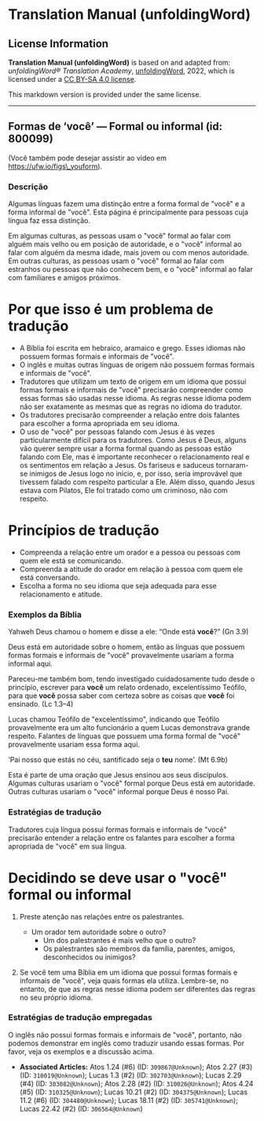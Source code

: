 # Translation Manual (unfoldingWord)

## License Information

**Translation Manual (unfoldingWord)** is based on and adapted from: _unfoldingWord® Translation Academy_, [unfoldingWord](https://unfoldingword.org/utw), 2022, which is licensed under a [CC BY-SA 4.0 license](https://creativecommons.org/licenses/by-sa/4.0/legalcode.en).

This markdown version is provided under the same license.



--------------------------------

## Formas de ‘você’ — Formal ou informal (id: 800099)

(Você também pode desejar assistir ao vídeo em https://ufw.io/figs\_youform).

### Descrição

Algumas línguas fazem uma distinção entre a forma formal de "você" e a forma informal de "você". Esta página é principalmente para pessoas cuja língua faz essa distinção.

Em algumas culturas, as pessoas usam o "você" formal ao falar com alguém mais velho ou em posição de autoridade, e o "você" informal ao falar com alguém da mesma idade, mais jovem ou com menos autoridade. Em outras culturas, as pessoas usam o "você" formal ao falar com estranhos ou pessoas que não conhecem bem, e o "você" informal ao falar com familiares e amigos próximos.

Por que isso é um problema de tradução
======================================

* A Bíblia foi escrita em hebraico, aramaico e grego. Esses idiomas não possuem formas formais e informais de "você".
* O inglês e muitas outras línguas de origem não possuem formas formais e informais de "você".
* Tradutores que utilizam um texto de origem em um idioma que possui formas formais e informais de "você" precisarão compreender como essas formas são usadas nesse idioma. As regras nesse idioma podem não ser exatamente as mesmas que as regras no idioma do tradutor.
* Os tradutores precisarão compreender a relação entre dois falantes para escolher a forma apropriada em seu idioma.
* O uso de "você" por pessoas falando com Jesus é às vezes particularmente difícil para os tradutores. Como Jesus é Deus, alguns vão querer sempre usar a forma formal quando as pessoas estão falando com Ele, mas é importante reconhecer o relacionamento real e os sentimentos em relação a Jesus. Os fariseus e saduceus tornaram\-se inimigos de Jesus logo no início, e, por isso, seria improvável que tivessem falado com respeito particular a Ele. Além disso, quando Jesus estava com Pilatos, Ele foi tratado como um criminoso, não com respeito.

Princípios de tradução
======================

* Compreenda a relação entre um orador e a pessoa ou pessoas com quem ele está se comunicando.
* Compreenda a atitude do orador em relação à pessoa com quem ele está conversando.
* Escolha a forma no seu idioma que seja adequada para esse relacionamento e atitude.

### Exemplos da Bíblia

Yahweh Deus chamou o homem e disse a ele: “Onde está **você**?” (Gn 3\.9\)

Deus está em autoridade sobre o homem, então as línguas que possuem formas formais e informais de "você" provavelmente usariam a forma informal aqui.

Pareceu\-me também bom, tendo investigado cuidadosamente tudo desde o princípio, escrever para **você** um relato ordenado, excelentíssimo Teófilo, para que **você** possa saber com certeza sobre as coisas que **você** foi ensinado. (Lc 1\.3–4\)

Lucas chamou Teófilo de "excelentíssimo", indicando que Teófilo provavelmente era um alto funcionário a quem Lucas demonstrava grande respeito. Falantes de línguas que possuem uma forma formal de "você" provavelmente usariam essa forma aqui.

‘Pai nosso que estás no céu, santificado seja o **teu** nome’. (Mt 6\.9b)

Esta é parte de uma oração que Jesus ensinou aos seus discípulos. Algumas culturas usariam o "você" formal porque Deus está em autoridade. Outras culturas usariam o "você" informal porque Deus é nosso Pai.

### Estratégias de tradução

Tradutores cuja língua possui formas formais e informais de "você" precisarão entender a relação entre os falantes para escolher a forma apropriada de "você" em sua língua.

Decidindo se deve usar o "você" formal ou informal
==================================================

1. Preste atenção nas relações entre os palestrantes.

    * Um orador tem autoridade sobre o outro?
        * Um dos palestrantes é mais velho que o outro?
        * Os palestrantes são membros da família, parentes, amigos, desconhecidos ou inimigos?
2. Se você tem uma Bíblia em um idioma que possui formas formais e informais de "você", veja quais formas ela utiliza. Lembre\-se, no entanto, de que as regras nesse idioma podem ser diferentes das regras no seu próprio idioma.

### Estratégias de tradução empregadas

O inglês não possui formas formais e informais de "você", portanto, não podemos demonstrar em inglês como traduzir usando essas formas. Por favor, veja os exemplos e a discussão acima.

* **Associated Articles:** Atos 1.24 (#6) (ID: `309867@Unknown`); Atos 2.27 (#3) (ID: `310019@Unknown`); Lucas 1.3 (#2) (ID: `302703@Unknown`); Lucas 2.29 (#4) (ID: `303082@Unknown`); Atos 2.28 (#2) (ID: `310026@Unknown`); Atos 4.24 (#5) (ID: `310325@Unknown`); Lucas 10.21 (#2) (ID: `304375@Unknown`); Lucas 11.2 (#6) (ID: `304480@Unknown`); Lucas 18.11 (#2) (ID: `305741@Unknown`); Lucas 22.42 (#2) (ID: `306564@Unknown`)

